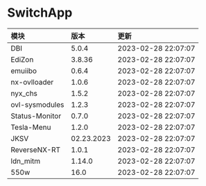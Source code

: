 # SwitchApp

|模块|版本|更新|
|:-|:-|:-|
|DBI|5.0.4|2023-02-28 22:07:07|
|EdiZon|3.8.36|2023-02-28 22:07:07|
|emuiibo|0.6.4|2023-02-28 22:07:07|
|nx-ovlloader|1.0.6|2023-02-28 22:07:07|
|nyx_chs|1.5.2|2023-02-28 22:07:07|
|ovl-sysmodules|1.2.3|2023-02-28 22:07:07|
|Status-Monitor|0.7.0|2023-02-28 22:07:07|
|Tesla-Menu|1.2.0|2023-02-28 22:07:07|
|JKSV|02.23.2023|2023-02-28 22:07:07|
|ReverseNX-RT|1.0.1|2023-02-28 22:07:07|
|ldn_mitm|1.14.0|2023-02-28 22:07:07|
|550w|16.0|2023-02-28 22:07:07|
